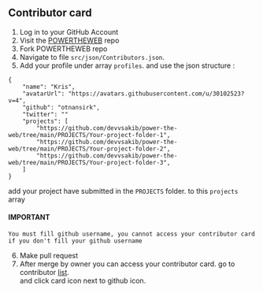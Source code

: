 ## Contributor card

1. Log in to your GitHub Account
2. Visit the [POWERTHEWEB](https://github.com/devvsakib/power-the-web) repo
3. Fork POWERTHEWEB repo
4. Navigate to file `src/json/Contributors.json`.
5. Add your profile under array `profiles`. and use the json structure :
```
{
    "name": "Kris",
    "avatarUrl": "https://avatars.githubusercontent.com/u/30102523?v=4",
    "github": "otnansirk",
    "twitter": ""
    "projects": [
        "https://github.com/devvsakib/power-the-web/tree/main/PROJECTS/Your-project-folder-1",
        "https://github.com/devvsakib/power-the-web/tree/main/PROJECTS/Your-project-folder-2",
        "https://github.com/devvsakib/power-the-web/tree/main/PROJECTS/Your-project-folder-3",
    ]
}
```
add your project have submitted in the `PROJECTS` folder. to this `projects` array

#### IMPORTANT
```
You must fill github username, you cannot access your contributor card if you don't fill your github username
```
6. Make pull request
7. After merge by owner you can access your contributor card.
   go to contributor [list](https://ptwa.vercel.app/contributors). <br>
   and click card icon next to github icon.
